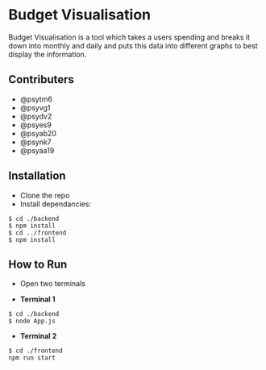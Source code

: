 # Budget Visualisation

Budget Visualisation is a tool which takes a users spending and breaks it down into monthly and daily and puts this data into different graphs to best display the information.

## Contributers

- @psytm6
- @psyvg1
- @psydv2
- @psyes9
- @psyab20
- @psynk7
- @psyaa19

## Installation

- Clone the repo
- Install dependancies:

```
$ cd ./backend
$ npm install
$ cd ../frontend
$ npm install
```

## How to Run

-  Open two terminals

- **Terminal 1**
```
$ cd ./backend
$ node App.js
```

- **Terminal 2**
```
$ cd ./frontend
npm run start
```
